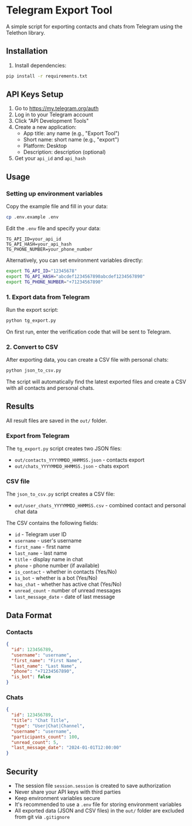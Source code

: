 # Telegram Export Tool

A simple script for exporting contacts and chats from Telegram using the Telethon library.

## Installation

1. Install dependencies:
```bash
pip install -r requirements.txt
```

## API Keys Setup

1. Go to https://my.telegram.org/auth
2. Log in to your Telegram account
3. Click "API Development Tools"
4. Create a new application:
   - App title: any name (e.g., "Export Tool")
   - Short name: short name (e.g., "export")
   - Platform: Desktop
   - Description: description (optional)
5. Get your `api_id` and `api_hash`

## Usage

### Setting up environment variables

Copy the example file and fill in your data:
```bash
cp .env.example .env
```

Edit the `.env` file and specify your data:
```
TG_API_ID=your_api_id
TG_API_HASH=your_api_hash
TG_PHONE_NUMBER=your_phone_number
```

Alternatively, you can set environment variables directly:
```bash
export TG_API_ID="12345678"
export TG_API_HASH="abcdef1234567890abcdef1234567890"
export TG_PHONE_NUMBER="+71234567890"
```

### 1. Export data from Telegram

Run the export script:
```bash
python tg_export.py
```

On first run, enter the verification code that will be sent to Telegram.

### 2. Convert to CSV

After exporting data, you can create a CSV file with personal chats:
```bash
python json_to_csv.py
```

The script will automatically find the latest exported files and create a CSV with all contacts and personal chats.

## Results

All result files are saved in the `out/` folder.

### Export from Telegram
The `tg_export.py` script creates two JSON files:
- `out/contacts_YYYYMMDD_HHMMSS.json` - contacts export
- `out/chats_YYYYMMDD_HHMMSS.json` - chats export

### CSV file
The `json_to_csv.py` script creates a CSV file:
- `out/user_chats_YYYYMMDD_HHMMSS.csv` - combined contact and personal chat data

The CSV contains the following fields:
- `id` - Telegram user ID
- `username` - user's username
- `first_name` - first name
- `last_name` - last name
- `title` - display name in chat
- `phone` - phone number (if available)
- `is_contact` - whether in contacts (Yes/No)
- `is_bot` - whether is a bot (Yes/No)
- `has_chat` - whether has active chat (Yes/No)
- `unread_count` - number of unread messages
- `last_message_date` - date of last message

## Data Format

### Contacts
```json
{
  "id": 123456789,
  "username": "username",
  "first_name": "First Name",
  "last_name": "Last Name",
  "phone": "+71234567890",
  "is_bot": false
}
```

### Chats
```json
{
  "id": 123456789,
  "title": "Chat Title",
  "type": "User|Chat|Channel",
  "username": "username",
  "participants_count": 100,
  "unread_count": 5,
  "last_message_date": "2024-01-01T12:00:00"
}
```

## Security

- The session file `session.session` is created to save authorization
- Never share your API keys with third parties
- Keep environment variables secure
- It's recommended to use a `.env` file for storing environment variables
- All exported data (JSON and CSV files) in the `out/` folder are excluded from git via `.gitignore`
